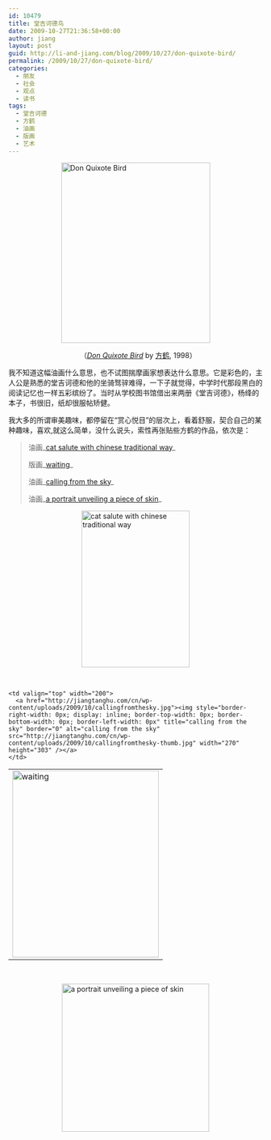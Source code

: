 ```yaml
---
id: 10479
title: 堂吉诃德鸟
date: 2009-10-27T21:36:58+00:00
author: jiang
layout: post
guid: http://li-and-jiang.com/blog/2009/10/27/don-quixote-bird/
permalink: /2009/10/27/don-quixote-bird/
categories:
  - 朋友
  - 社会
  - 观点
  - 读书
tags:
  - 堂吉诃德
  - 方鹤
  - 油画
  - 版画
  - 艺术
---
```

[<img style="border-right-width: 0px; display: block; float: none; border-top-width: 0px; border-bottom-width: 0px; margin-left: auto; border-left-width: 0px; margin-right: auto" title="Don Quixote Bird" border="0" alt="Don Quixote Bird" src="http://jiangtanghu.com/cn/wp-content/uploads/2009/10/donquixotebird-thumb.jpg" width="295" height="357" />](http://jiangtanghu.com/cn/wp-content/uploads/2009/10/donquixotebird.jpg)

&#160;&#160;&#160;&#160;&#160;&#160;&#160;&#160;&#160;&#160;&#160;&#160;&#160;&#160;&#160;&#160;&#160;&#160;&#160;&#160;&#160;&#160;&#160;&#160;&#160;&#160;&#160;&#160;&#160;&#160;&#160;&#160;&#160;&#160;&#160; （_[Don Quixote Bird](http://www.douban.com/photos/photo/335292597/)_ by [方鹤](http://fanghe1971.spaces.live.com/), 1998）

我不知道这幅油画什么意思，也不试图揣摩画家想表达什么意思。它是彩色的，主人公是熟悉的堂吉诃德和他的坐骑驽骍难得，一下子就觉得，中学时代那段黑白的阅读记忆也一样五彩缤纷了。当时从学校图书馆借出来两册《堂吉诃德》，杨绛的本子，书很旧，纸却很服帖矫健。

我大多的所谓审美趣味，都停留在“赏心悦目”的层次上，看着舒服，契合自己的某种趣味，喜欢,就这么简单，没什么说头，索性再张贴些方鹤的作品，依次是：

> 油画_[cat salute with chinese traditional way](http://www.douban.com/photos/photo/335281772/)_
> 
> 版画_[waiting](http://www.douban.com/photos/photo/335204798/)_
> 
> 油画_[calling from the sky](http://www.douban.com/photos/photo/335118790/)_
> 
> 油画_[a portrait unveiling a piece of skin](http://www.douban.com/photos/photo/335118778/)_

[<img style="border-bottom: 0px; border-left: 0px; display: block; float: none; margin-left: auto; border-top: 0px; margin-right: auto; border-right: 0px" title="cat salute with chinese traditional way" border="0" alt="cat salute with chinese traditional way" src="http://jiangtanghu.com/cn/wp-content/uploads/2009/10/catsalutewithchinesetraditionalway-thumb.jpg" width="214" height="310" />](http://jiangtanghu.com/cn/wp-content/uploads/2009/10/catsalutewithchinesetraditionalway.jpg)

&#160;

<table border="0" cellspacing="0" cellpadding="2" width="400">
  <tr>
    <td valign="top" width="200">
      <a href="http://jiangtanghu.com/cn/wp-content/uploads/2009/10/waiting.jpg"><img style="border-right-width: 0px; display: inline; border-top-width: 0px; border-bottom-width: 0px; border-left-width: 0px" title="waiting" border="0" alt="waiting" src="http://jiangtanghu.com/cn/wp-content/uploads/2009/10/waiting-thumb.jpg" width="290" height="370" /></a>
    </td>
    
    <td valign="top" width="200">
      <a href="http://jiangtanghu.com/cn/wp-content/uploads/2009/10/callingfromthesky.jpg"><img style="border-right-width: 0px; display: inline; border-top-width: 0px; border-bottom-width: 0px; border-left-width: 0px" title="calling from the sky" border="0" alt="calling from the sky" src="http://jiangtanghu.com/cn/wp-content/uploads/2009/10/callingfromthesky-thumb.jpg" width="270" height="303" /></a>
    </td>
  </tr>
</table>

&#160;

[<img style="border-bottom: 0px; border-left: 0px; display: block; float: none; margin-left: auto; border-top: 0px; margin-right: auto; border-right: 0px" title="a portrait unveiling a piece of skin" border="0" alt="a portrait unveiling a piece of skin" src="http://jiangtanghu.com/cn/wp-content/uploads/2009/10/aportraitunveilingapieceofskin-thumb.jpg" width="292" height="293" />](http://jiangtanghu.com/cn/wp-content/uploads/2009/10/aportraitunveilingapieceofskin.jpg)